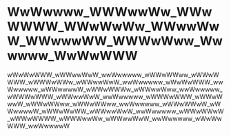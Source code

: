 # WwWwwww_WWWwwWw_WWwWWWW_WWwWwWw_WWwwWwW_WWwwwWW_WWWwWww_Wwwwww_WwWwWWW
wWwWwWWW_wWWwwWwW_wwWwwwww_wWWwWWww_wWWwWWWW_wWWWwWWw_wWWwwWwW_wwWwwwww_wWwWwWWW_wwWwwwww_wWWwwwwW_wWWwWWWw_wWWwwWww_wwWwwwww_wWWWwWWW_wWWwwWwW_wwWwwwww_wWWWwWWW_wWWwWwwW_wWWwWWww_wWWwWWww_wwWwwwww_wWWwWWwW_wWWwwwwW_wWWwWwWW_wWWwwWwW_wwWwwwww_wWWwWWwW_wWWwWWWW_wWWWwwWw_wWWwwWwW_wwWwwwww_wWwWwWWW_wwWwwwwW
